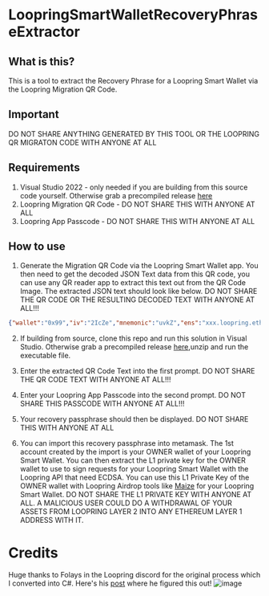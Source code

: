 # LoopringSmartWalletRecoveryPhraseExtractor
## What is this?
This is a tool to extract the Recovery Phrase for a Loopring Smart Wallet via the Loopring Migration QR Code.

## Important
DO NOT SHARE ANYTHING GENERATED BY THIS TOOL OR THE LOOPRING QR MIGRATON CODE WITH ANYONE AT ALL

## Requirements
1. Visual Studio 2022 - only needed if you are building from this source code yourself. Otherwise grab a precompiled release [here](https://github.com/fudgebucket27/LoopringSmartWalletRecoveryPhraseExtractor/releases)
2. Loopring Migration QR Code - DO NOT SHARE THIS WITH ANYONE AT ALL
3. Loopring App Passcode - DO NOT SHARE THIS WITH ANYONE AT ALL

## How to use

1. Generate the Migration QR Code via the Loopring Smart Wallet app. You then need to get the decoded JSON Text data from this QR code, you can use any QR reader app to extract this text out from the QR Code Image. The extracted JSON text should look like below. DO NOT SHARE THE QR CODE OR THE RESULTING DECODED TEXT WITH ANYONE AT ALL!!!

```json
{"wallet":"0x99","iv":"2IcZe","mnemonic":"uvkZ","ens":"xxx.loopring.eth","isCounterFactual":false,"register":"61,","type":"LoopringWalletSmart","setting":3232,"salt":"ikq","network":"ETHEREUM"}
```

2. If building from source, clone this repo and run this solution in Visual Studio. Otherwise grab a precompiled release  [here](https://github.com/fudgebucket27/LoopringSmartWalletRecoveryPhraseExtractor/releases),unzip and run the executable file.

3. Enter the extracted QR Code Text into the first prompt. DO NOT SHARE THE QR CODE TEXT WITH ANYONE AT ALL!!!

4. Enter your Loopring App Passcode into the second prompt. DO NOT SHARE THIS PASSCODE WITH ANYONE AT ALL!!!

5. Your recovery passphrase should then be displayed. DO NOT SHARE THIS WITH ANYONE AT ALL

6. You can import this recovery passphrase into metamask. The 1st account created by the import is your OWNER wallet of your Loopring Smart Wallet. You can then extract the L1 private key for the OWNER wallet to use to sign requests for your Loopring Smart Wallet with the Loopring API that need ECDSA. You can use this L1 Private Key of the OWNER wallet with Loopring Airdrop tools like [Maize](https://github.com/cobmin/Maize) for your Loopring Smart Wallet. DO NOT SHARE THE L1 PRIVATE KEY WITH ANYONE AT ALL. A MALICIOUS USER COULD DO A WITHDRAWAL OF YOUR ASSETS FROM LOOPRING LAYER 2 INTO ANY ETHEREUM LAYER 1 ADDRESS WITH IT.

# Credits
Huge thanks to Folays in the Loopring discord for the original process which I converted into C#. Here's his [post](https://discord.com/channels/488848270525857792/700743843921920073/1089542488240439498) where he figured this out!
![image](https://github.com/fudgebucket27/LoopringSmartWalletRecoveryPhraseExtractor/assets/5258063/4a4bc2fd-82c2-440e-858f-cd6f2c4d961d)

